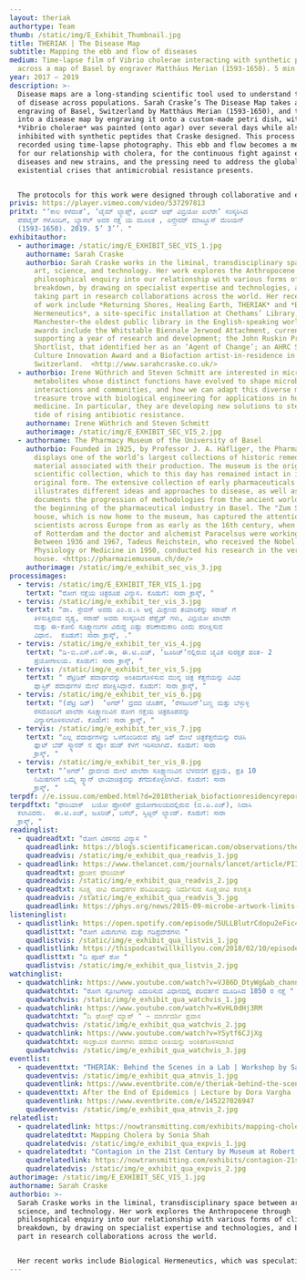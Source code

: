 ```yaml
---
layout: theriak
authortype: Team
thumb: /static/img/E_Exhibit_Thumbnail.jpg
title: THERIAK | The Disease Map
subtitle: Mapping the ebb and flow of diseases
medium: Time-lapse film of Vibrio cholerae interacting with synthetic peptides
  across a map of Basel by engraver Matthäus Merian (1593-1650). 5 min. 3 sec.
year: 2017 – 2019
description: >-
  Disease maps are a long-standing scientific tool used to understand the spread
  of disease across populations. Sarah Craske’s The Disease Map takes an
  engraving of Basel, Switzerland by Matthäus Merian (1593-1650), and turns it
  into a disease map by engraving it onto a custom-made petri dish, within which
  *Vibrio cholerae* was painted (onto agar) over several days while also being
  inhibited with synthetic peptides that Craske designed. This process was
  recorded using time-lapse photography. This ebb and flow becomes a metaphor
  for our relationship with cholera, for the continuous fight against emerging
  diseases and new strains, and the pressing need to address the global
  existential crises that antimicrobial resistance presents.


  The protocols for this work were designed through collaborative and experimental work with Dr Irene Wüthrich and Dr Steven Schmitt from the Department of Biosystems Science and Engineering (D-BSSE) at ETH Zurich. Through observational inquiry and collaborative discussion while working at the D-BSSE, the artist learnt about contemporary synthetic biological approaches to fighting infectious diseases. Whilst critically reflecting on these approaches, she worked closely with scientists to develop new ideas and practical experiments that combined both scientific and artistic practice.
privis: https://player.vimeo.com/video/537297813
pritxt: "ʼಕಾಲ ಕಳೆದಂತೆʼ, ʼಟೈಮ್‌ ಲ್ಯಾಪ್ಸ್‌, ಫಿಲಮ್‌ ಆಫ್‌ ವಿಬ್ರಿಯೋ ಖಲೆರೇʼ ಸಂಸ್ಕರಿಸಿದ
  ಪೆಪಟೈಡ್ ಗಳೊಂದಿಗೆ, ಬ್ಯಾಸೆಲ್‌ ಅವರ ನಕ್ಷೆ ಯ ಮೂಲಕ , ಎನ್ಗ್ರೇವರ್‌ ಮಾಟ್ಹೂಸ್‌ ಮೆರಿಯನ್‌
  (1593-1650). 2019. 5’ 3’’. "
exhibitauthor:
  - authorimage: /static/img/E_EXHIBIT_SEC_VIS_1.jpg
    authorname: Sarah Craske
    authorbio: Sarah Craske works in the liminal, transdisciplinary space between
      art, science, and technology. Her work explores the Anthropocene through
      philosophical enquiry into our relationship with various forms of climate
      breakdown, by drawing on specialist expertise and technologies, and by
      taking part in research collaborations across the world. Her recent bodies
      of work include *Returning Shores, Healing Earth, THERIAK* and *Biological
      Hermeneutics*, a site-specific installation at Chethams’ Library,
      Manchester—the oldest public library in the English-speaking world. Recent
      awards include the Whitstable Biennale Jerwood Attachment, currently
      supporting a year of research and development; the John Ruskin Prize
      Shortlist, that identified her as an ‘Agent of Change’; an AHRC Science in
      Culture Innovation Award and a Biofaction artist-in-residence in
      Switzerland.  <http://www.sarahcraske.co.uk/>
  - authorbio: Irene Wüthrich and Steven Schmitt are interested in microbial
      metabolites whose distinct functions have evolved to shape microbial
      interactions and communities, and how we can adapt this diverse molecular
      treasure trove with biological engineering for applications in human
      medicine. In particular, they are developing new solutions to stem the
      tide of rising antibiotic resistance.
    authorname: Irene Wüthrich and Steven Schmitt
    authorimage: /static/img/E_EXHIBIT_SEC_VIS_2.jpg
  - authorname: The Pharmacy Museum of the University of Basel
    authorbio: Founded in 1925, by Professor J. A. Häfliger, the Pharmacy Museum
      displays one of the world’s largest collections of historic remedies and
      material associated with their production. The museum is the original
      scientific collection, which to this day has remained intact in its
      original form. The extensive collection of early pharmaceuticals
      illustrates different ideas and approaches to disease, as well as
      documents the progression of methodologies from the ancient world until
      the beginning of the pharmaceutical industry in Basel. The "Zum Sessel"
      house, which is now home to the museum, has captured the attention of
      scientists across Europe from as early as the 16th century, when Erasmus
      of Rotterdam and the doctor and alchemist Paracelsus were working there.
      Between 1936 and 1967, Tadeus Reichstein, who received the Nobel Prize in
      Physiology or Medicine in 1950, conducted his research in the very same
      house. <https://pharmaziemuseum.ch/de/>
    authorimage: /static/img/e_exhibit_sec_vis_3.jpg
processimages:
  - tervis: /static/img/E_EXHIBIT_TER_VIS_1.jpg
    tertxt: "ರೋಗ ನಕ್ಷೆಯ ಚಿತ್ರರೂಪ ವಿನ್ಯಾಸ. ಕೊಡುಗೆ: ಸಾರಾ ಕ್ರಾಸ್ಕ್, "
  - tervis: /static/img/e_exhibit_ter_vis_3.jpg
    tertxt: "ಡಾ. ಸ್ಟೇವನ್‌ ಅವರು ಎಂ.ಐ.ಸಿ ಆಸ್ಸೆ ಮಿಶ್ರಣದ ತಯಾರಿಕೆನ್ನು ಸರಾಹ್‌ ಗೆ
      ತಿಳಿಸುತ್ತಿರುವ ದೃಶ್ಯ, ಸರಾಹ್‌ ಅವರು ಸಂಸ್ಕರಿಸಿದ ಪೆಪ್ಟೈಡ್‌ ಗಳು, ವಿಬ್ರಿಯೋ ಖಾಲೆರೇ
      ಮತ್ತು ಈ-ಕೋಲಿ ಸೂಕ್ಷ್ಮಾಣುಗಳ ವಿರುದ್ಧ ಎಷ್ಟು ಪರಿಣಾಮಕಾರಿ ಎಂದು ಪರೀಕ್ಷಿಸುವ
      ವಿಧಾನ.  ಕೊಡುಗೆ: ಸಾರಾ ಕ್ರಾಸ್ಕ್, ."
  - tervis: /static/img/e_exhibit_ter_vis_4.jpg
    tertxt: "ಡಿ-ಬಿ.ಎಸ್.ಎಸ್.ಈ, ಈ.ಟಿ.ಎಚ್‌, ʼಜೂರಿಚ್ʼನಲ್ಲಿರುವ ಜೈವಿಕ ಸುರಕ್ಷತೆ ಹಂತ- 2
      ಪ್ರಯೋಗಾಲಯ. ಕೊಡುಗೆ: ಸಾರಾ ಕ್ರಾಸ್ಕ್, "
  - tervis: /static/img/e_exhibit_ter_vis_5.jpg
    tertxt: " ಪೆಟ್ರಿಡಿಶ್‌ ಪದಾರ್ಥವನ್ನು ಅಂತಿಮಗೊಳಿಸುವ ಮುನ್ನ ಚಿತ್ರ ಕೆತ್ತನೆಯನ್ನು ವಿವಿಧ
      ಪ್ಲಾಸ್ಟಿಕ್‌ ಪದಾರ್ಥಗಳ ಮೇಲೆ ಪರೀಕ್ಷಿಸಿದ್ದಾರೆ. ಕೊಡುಗೆ: ಸಾರಾ ಕ್ರಾಸ್ಕ್, "
  - tervis: /static/img/e_exhibit_ter_vis_6.jpg
    tertxt: "(ಪೆಟ್ರಿ ಡಿಶ್)  ‌ʼಅಗರ್ʼ ದ್ರವದ ಜೊತೆಗೆ, ʼರೆಸಜುರಿನ್‌ʼಬಣ್ಣ‌ ಮತ್ತು ಬೆಳ್ಳುಳ್ಳಿ
      ರಸದೊಂದಿಗೆ ಖಾಲೆರಾ ಸೂಕ್ಷ್ಮಾಣುವಿನ ರೋಗ ನಕ್ಷೆಯ ಚಿತ್ರರೂಪವನ್ನು
      ವಿನ್ಯಾಸಗೊಳಿಸಲಾಗಿದೆ. ಕೊಡುಗೆ: ಸಾರಾ ಕ್ರಾಸ್ಕ್, "
  - tervis: /static/img/e_exhibit_ter_vis_7.jpg
    tertxt: "ಎಲ್ಲ ಪದಾರ್ಥಗಳನ್ನು ಒಳಗೊಂಡಿರುವ ಪೆಟ್ರಿ ಡಿಶ್ ಮೇಲೆ ಚಿತ್ರಕೆತ್ತನೆಯನ್ನು ರಚಿಸಿ
      ಫ್ಲಾಟ್ ಬೆಡ್‌ ಸ್ಕ್ಯಾನರ್ ನ ಫ್ಲೋ‌ ಹುಡ್‌ ಕೆಳಗೆ ಇರಿಸಲಾಗಿದೆ. ಕೊಡುಗೆ: ಸಾರಾ
      ಕ್ರಾಸ್ಕ್, "
  - tervis: /static/img/e_exhibit_ter_vis_8.jpg
    tertxt: "ʼಅಗರ್ʼ ದ್ರಾವಣದ ಮೇಲೆ ಖಾಲೆರಾ ಸೂಕ್ಷ್ಮಾಣುವಿನ ಬೆಳವಣಿಗೆ ಪ್ರಕ್ರಿಯೆ, ಪ್ರತಿ 10
      ನಿಮಿಷಗಳಿಗೆ ಒಮ್ಮೆ ಸ್ಕ್ಯಾನ್‌ ಛಾಯಾಚಿತ್ರವನ್ನು ತೆಗೆದುಕೊಳ್ಳಲಾಗಿದೆ. ಕೊಡುಗೆ: ಸಾರಾ
      ಕ್ರಾಸ್ಕ್, "
terpdf: //e.issuu.com/embed.html?d=2018theriak_biofactionresidencyreport_-_studio_sar&u=sciencegallerybengaluru
terpdftxt: "ಥೇರಿಯಾಕ್‌  ಬಯೋ ಪ್ರೋಸೆಸ್‌ ಪ್ರಯೋಗಾಲಯದಲ್ಲಿರುವ (ಬಿ.ಪಿ.ಎಚ್)‌, ನಿವಾಸಿ
  ಕಲಾವಿದರು.  ಈ.ಟಿ.ಎಚ್‌, ಜೂರಿಚ್, ಬಸೆಲ್‌, ಸ್ವಿಟ್ಜರ್‌ ಲ್ಯಾಂಡ್‌. ಕೊಡುಗೆ: ಸಾರಾ
  ಕ್ರಾಸ್ಕ್, "
readinglist:
  - quadreadtxt: "ರೋಗ ವಿಕಸನದ ವಿನ್ಯಾಸ "
    quadreadlink: https://blogs.scientificamerican.com/observations/the-topography-of-disease/
    quadreadvis: /static/img/e_exhibit_qua_readvis_1.jpg
  - quadreadlink: https://www.thelancet.com/journals/lancet/article/PIIS0140-6736(12)60846-0/fulltext
    quadreadtxt: ಪ್ರಾಚೀನ ಥೇರಿಯಾಕ್‌
    quadreadvis: /static/img/e_exhibit_qua_readvis_2.jpg
  - quadreadtxt: ಸೂಕ್ಷ್ಮ ಜೀವಿ ರೋಧಕಗಳ ಪರಿಮಿತಿಯನ್ನು ನಿದರ್ಶಿಸುವ ಸೂಕ್ಷ್ಮಜೀವಿ ಕಲಾಕೃತಿ
    quadreadvis: /static/img/e_exhibit_qua_readvis_3.jpg
    quadreadlink: https://phys.org/news/2015-09-microbe-artwork-limits-antibiotics.html
listeninglist:
  - quadlistlink: https://open.spotify.com/episode/5ULLBlutrCdopu2eFic4qV
    quadlisttxt: "ರೋಗ ಪಿಡುಗುಗಳು ಮತ್ತು ಗಡಿಪ್ರದೇಶಗಳು "
    quadlistvis: /static/img/e_exhibit_qua_listvis_1.jpg
  - quadlistlink: https://thispodcastwillkillyou.com/2018/02/10/episode-4-the-st-show/
    quadlisttxt: "ದಿ ಪೂಪ್‌ ಶೋ "
    quadlistvis: /static/img/e_exhibit_qua_listvis_2.jpg
watchinglist:
  - quadwatchlink: https://www.youtube.com/watch?v=VJ86D_DtyWg&ab_channel=Vox
    quadwatchtxt: "ರೋಗ ಸ್ಫೋಟಗಳನ್ನು ಎದುರಿಸುವ ವಿಧಾನದಲ್ಲಿ ಪರಿವರ್ತನೆ ಮೂಡಿಸಿದ 1850 ರ ನಕ್ಷೆ "
    quadwatchvis: /static/img/e_exhibit_qua_watchvis_1.jpg
  - quadwatchlink: https://www.youtube.com/watch?v=KvHL0dHj3RM
    quadwatchtxt: “ದಿ ಘೋಸ್ಟ್‌ ಮ್ಯಾಪ್‌ " – ಮಾರ್ಗದರ್ಶಿ ಪ್ರವಾಸ
    quadwatchvis: /static/img/e_exhibit_qua_watchvis_2.jpg
  - quadwatchlink: https://www.youtube.com/watch?v=YSytf6CJjXg
    quadwatchtxt: ಸಾಂಕ್ರಾಮಿಕ ರೋಗಗಳು ಹರಡುವ ರೀತಿಯನ್ನು ಅಂಕಿತಗೊಳಿಸಲಾಗಿದೆ
    quadwatchvis: /static/img/e_exhibit_qua_watchvis_3.jpg
eventlist:
  - quadeventtxt: "THERIAK: Behind the Scenes in a Lab | Workshop by Sarah Craske"
    quadeventvis: /static/img/e_exhibit_qua_atnvis_1.jpg
    quadeventlink: https://www.eventbrite.com/e/theriak-behind-the-scenes-in-a-lab-workshop-registration-145820165039
  - quadeventtxt: After the End of Epidemics | Lecture by Dora Vargha
    quadeventlink: https://www.eventbrite.com/e/145227026947
    quadeventvis: /static/img/e_exhibit_qua_atnvis_2.jpg
relatedlist:
  - quadrelatedlink: https://nowtransmitting.com/exhibits/mapping-cholera/
    quadrelatedtxt: Mapping Cholera by Sonia Shah
    quadrelatedvis: /static/img/e_exhibit_qua_expvis_1.jpg
  - quadrelatedtxt: "Contagion in the 21st Century by Museum at Robert Koch Institute "
    quadrelatedlink: https://nowtransmitting.com/exhibits/contagion-21st-century/
    quadrelatedvis: /static/img/e_exhibit_qua_expvis_2.jpg
authorimage: /static/img/E_EXHIBIT_SEC_VIS_1.jpg
authorname: Sarah Craske
authorbio: >-
  Sarah Craske works in the liminal, transdisciplinary space between art,
  science, and technology. Her work explores the Anthropocene through
  philosophical enquiry into our relationship with various forms of climate
  breakdown, by drawing on specialist expertise and technologies, and by taking
  part in research collaborations across the world. 


  Her recent works include Biological Hermeneutics, which was speculatively presented through a site-specific installation at Chethams’ Library, Manchester—the oldest public library in the English-speaking world. Her recent awards include the NOVA award (1300 artist applicants) on graduation from Central St Martins (first-class MA Art & Science), an AHRC Science in Culture Innovation Award, and a Biofaction International artist-in-residency in Switzerland.
---
```

